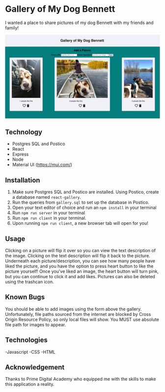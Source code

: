 # Gallery of My Dog Bennett

I wanted a place to share pictures of my dog Bennett with my friends and family! 

![screenshot](gallery-screenshot.png)

## Technology

- Postgres SQL and Postico
- React
- Express
- Node
- Material UI (https://mui.com/)

## Installation

1. Make sure Postgres SQL and Postico are installed. Using Postico, create a database named `react-gallery`.
2. Run the queries from `gallery.sql` to set up the database in Postico. 
3. Open your text editor of choice and run an `npm install` in your terminal
4. Run `npm run server` in your terminal
5. Run `npm run client` in your terminal.
6. Upon running `npm run client`, a new browser tab will open for you!

## Usage

Clicking on a picture will flip it over so you can view the text description of the image. Clicking on the text description will flip it back to the picture. Underneath each picture/description, you can see how many people have liked the picture, and you have the option to press heart button to like the picture yourself! Once you've liked an image, the heart button will turn pink, but you can continue to click it and add likes. Pictures can also be deleted using the trashcan icon.

## Known Bugs
You should be able to add images using the form above the gallery. Unfortunately, file paths sourced from the internet are blocked by Cross Origin Resource Policy, so only local files will show. You MUST use absolute file path for images to appear. 

## Technologies 
-Javascript 
-CSS
-HTML

## Acknowledgement
Thanks to Prime Digital Academy who equipped me with the skills to make this application a reality.